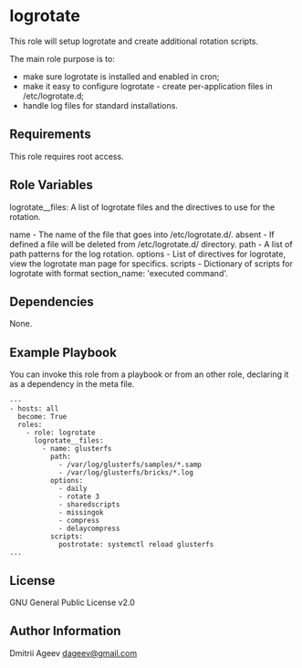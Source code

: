 logrotate
=========

This role will setup logrotate and create additional rotation scripts.

The main role purpose is to:
- make sure logrotate is installed and enabled in cron;
- make it easy to configure logrotate - create per-application files in /etc/logrotate.d;
- handle log files for standard installations.

Requirements
------------

This role requires root access.

Role Variables
--------------

logrotate__files: A list of logrotate files and the directives to use for the rotation.

name    - The name of the file that goes into /etc/logrotate.d/.
absent  - If defined a file will be deleted from /etc/logrotate.d/ directory.
path    - A list of path patterns for the log rotation.
options - List of directives for logrotate, view the logrotate man page for specifics.
scripts - Dictionary of scripts for logrotate with format section_name: 'executed command'.

Dependencies
------------

None.

Example Playbook
----------------

You can invoke this role from a playbook or from an other role, declaring it as a dependency in the meta file. 
```
---
- hosts: all
  become: True
  roles:
    - role: logrotate
      logrotate__files:
        - name: glusterfs
          path:
            - /var/log/glusterfs/samples/*.samp
            - /var/log/glusterfs/bricks/*.log
          options:
            - daily
            - rotate 3
            - sharedscripts
            - missingok
            - compress
            - delaycompress
          scripts: 
            postrotate: systemctl reload glusterfs
...
```

License
-------

GNU General Public License v2.0

Author Information
------------------

Dmitrii Ageev <dageev@gmail.com>


